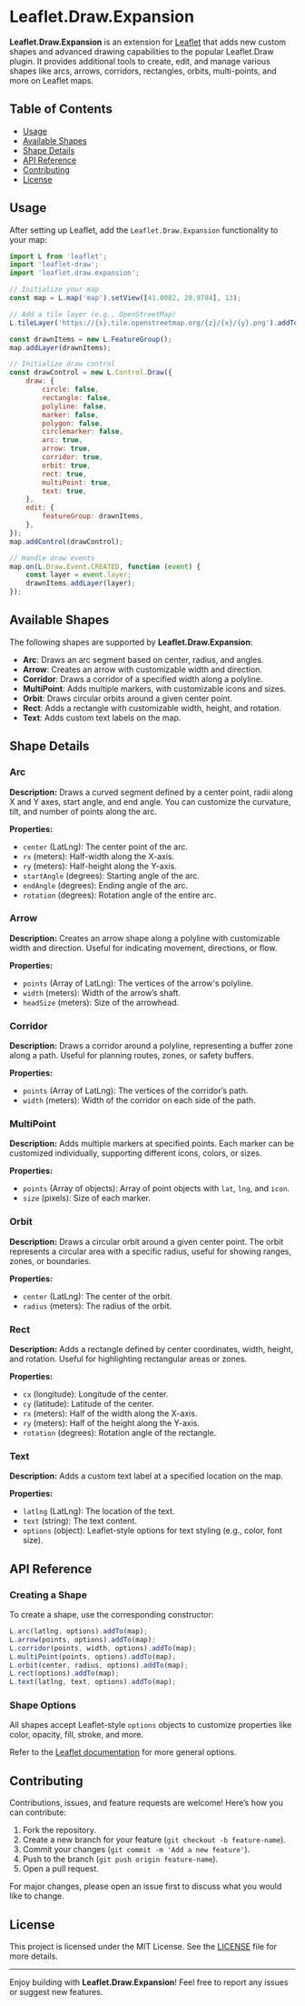 # Leaflet.Draw.Expansion

**Leaflet.Draw.Expansion** is an extension for [Leaflet](https://leafletjs.com/) that adds new custom shapes and advanced drawing capabilities to the popular Leaflet.Draw plugin. It provides additional tools to create, edit, and manage various shapes like arcs, arrows, corridors, rectangles, orbits, multi-points, and more on Leaflet maps.

## Table of Contents

- [Usage](#usage)
- [Available Shapes](#available-shapes)
- [Shape Details](#shape-details)
- [API Reference](#api-reference)
- [Contributing](#contributing)
- [License](#license)

## Usage

After setting up Leaflet, add the `Leaflet.Draw.Expansion` functionality to your map:

```javascript
import L from 'leaflet';
import 'leaflet-draw';
import 'leaflet.draw.expansion';

// Initialize your map
const map = L.map('map').setView([41.0082, 28.9784], 13);

// Add a tile layer (e.g., OpenStreetMap)
L.tileLayer('https://{s}.tile.openstreetmap.org/{z}/{x}/{y}.png').addTo(map);

const drawnItems = new L.FeatureGroup();
map.addLayer(drawnItems);

// Initialize draw control
const drawControl = new L.Control.Draw({
	draw: {
		circle: false,
		rectangle: false,
		polyline: false,
		marker: false,
		polygon: false,
		circlemarker: false,
		arc: true,
		arrow: true,
		corridor: true,
		orbit: true,
		rect: true,
		multiPoint: true,
		text: true,
	},
	edit: {
		featureGroup: drawnItems,
	},
});
map.addControl(drawControl);

// Handle draw events
map.on(L.Draw.Event.CREATED, function (event) {
	const layer = event.layer;
	drawnItems.addLayer(layer);
});
```

## Available Shapes

The following shapes are supported by **Leaflet.Draw.Expansion**:

- **Arc**: Draws an arc segment based on center, radius, and angles.
- **Arrow**: Creates an arrow with customizable width and direction.
- **Corridor**: Draws a corridor of a specified width along a polyline.
- **MultiPoint**: Adds multiple markers, with customizable icons and sizes.
- **Orbit**: Draws circular orbits around a given center point.
- **Rect**: Adds a rectangle with customizable width, height, and rotation.
- **Text**: Adds custom text labels on the map.

## Shape Details

### Arc

**Description:** Draws a curved segment defined by a center point, radii along X and Y axes, start angle, and end angle. You can customize the curvature, tilt, and number of points along the arc.

**Properties:**

- `center` (LatLng): The center point of the arc.
- `rx` (meters): Half-width along the X-axis.
- `ry` (meters): Half-height along the Y-axis.
- `startAngle` (degrees): Starting angle of the arc.
- `endAngle` (degrees): Ending angle of the arc.
- `rotation` (degrees): Rotation angle of the entire arc.

### Arrow

**Description:** Creates an arrow shape along a polyline with customizable width and direction. Useful for indicating movement, directions, or flow.

**Properties:**

- `points` (Array of LatLng): The vertices of the arrow's polyline.
- `width` (meters): Width of the arrow’s shaft.
- `headSize` (meters): Size of the arrowhead.

### Corridor

**Description:** Draws a corridor around a polyline, representing a buffer zone along a path. Useful for planning routes, zones, or safety buffers.

**Properties:**

- `points` (Array of LatLng): The vertices of the corridor’s path.
- `width` (meters): Width of the corridor on each side of the path.

### MultiPoint

**Description:** Adds multiple markers at specified points. Each marker can be customized individually, supporting different icons, colors, or sizes.

**Properties:**

- `points` (Array of objects): Array of point objects with `lat`, `lng`, and `icon`.
- `size` (pixels): Size of each marker.

### Orbit

**Description:** Draws a circular orbit around a given center point. The orbit represents a circular area with a specific radius, useful for showing ranges, zones, or boundaries.

**Properties:**

- `center` (LatLng): The center of the orbit.
- `radius` (meters): The radius of the orbit.

### Rect

**Description:** Adds a rectangle defined by center coordinates, width, height, and rotation. Useful for highlighting rectangular areas or zones.

**Properties:**

- `cx` (longitude): Longitude of the center.
- `cy` (latitude): Latitude of the center.
- `rx` (meters): Half of the width along the X-axis.
- `ry` (meters): Half of the height along the Y-axis.
- `rotation` (degrees): Rotation angle of the rectangle.

### Text

**Description:** Adds a custom text label at a specified location on the map.

**Properties:**

- `latlng` (LatLng): The location of the text.
- `text` (string): The text content.
- `options` (object): Leaflet-style options for text styling (e.g., color, font size).

## API Reference

### Creating a Shape

To create a shape, use the corresponding constructor:

```javascript
L.arc(latlng, options).addTo(map);
L.arrow(points, options).addTo(map);
L.corridor(points, width, options).addTo(map);
L.multiPoint(points, options).addTo(map);
L.orbit(center, radius, options).addTo(map);
L.rect(options).addTo(map);
L.text(latlng, text, options).addTo(map);
```

### Shape Options

All shapes accept Leaflet-style `options` objects to customize properties like color, opacity, fill, stroke, and more.

Refer to the [Leaflet documentation](https://leafletjs.com/reference.html) for more general options.

## Contributing

Contributions, issues, and feature requests are welcome! Here’s how you can contribute:

1. Fork the repository.
2. Create a new branch for your feature (`git checkout -b feature-name`).
3. Commit your changes (`git commit -m 'Add a new feature'`).
4. Push to the branch (`git push origin feature-name`).
5. Open a pull request.

For major changes, please open an issue first to discuss what you would like to change.

## License

This project is licensed under the MIT License. See the [LICENSE](LICENSE) file for more details.

---

Enjoy building with **Leaflet.Draw.Expansion**! Feel free to report any issues or suggest new features.
